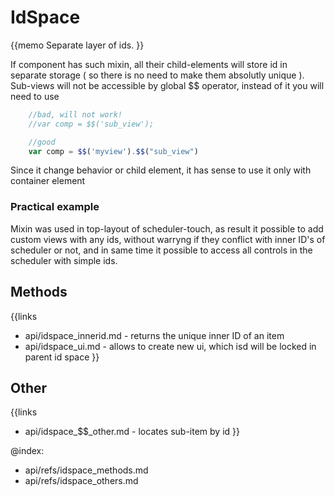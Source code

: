 IdSpace 
=============

{{memo Separate layer of ids. }}

If component has such mixin, all their child-elements will store id in separate storage ( so there is no need to make them absolutly unique ). Sub-views will not be accessible by global $$ operator, instead of it you will need to use

~~~js
	//bad, will not work!
	//var comp = $$('sub_view');

	//good
	var comp = $$('myview').$$("sub_view")
~~~

Since it change behavior or child element, it has sense to use it only with container element

### Practical example

Mixin was used in top-layout of scheduler-touch, as result it possible to add custom views with any ids, without warryng if they conflict with inner ID's of scheduler or not, and in same time it possible to access all controls in the scheduler with simple ids. 




Methods
-------

{{links
- api/idspace_innerid.md - returns the unique inner ID of an item
- api/idspace_ui.md - allows to create new ui, which isd will be locked in parent id space
}}




Other
-----

{{links
- api/idspace_$$_other.md - locates sub-item by id
}}


@index:
- api/refs/idspace_methods.md
- api/refs/idspace_others.md

